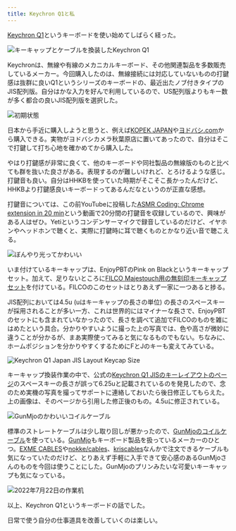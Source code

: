 ```yaml
---
title: Keychron Q1と私
---
```

[Keychron Q1](https://www.keychron.com/products/keychron-q1-qmk-custom-mechanical-keyboard-japan-jis-layout)というキーボードを使い始めてしばらく経った。

![](https://lh3.googleusercontent.com/docs/AG8NV2azrlYD6Zjya4Q9oM2xaFlNGlaQAVBFM-xHnfBvkATGds0rBLoNalzJTyaaJ_x7RwejGi8cdvIVpoHMjdYZ4Wf4-R99IftkRSfzt3bVAhhqciARdOt-KqFmfyH3MbRpe_6Uob9LsuZOwWVfbJdslCjOMEx--0WY8cwAQZtDwMJHopA_EgxmvsSrkq-H4ITj2TM8aigOHxwPiRL_cyUFMPv2oeI32kmj_0Xo2-SGHcCl3lH_FN0xgjvXL_K9_32S3mMud1L1zkO6A8KgFxbbBHNvfp3veckP_1Ip9jROpDQkJ0YybQUCTeimZhOj3L7yATwbAPqs4rIa_y6T3Xz4a-9sEJQHlwGNrqPFfjjwrSBSO5FdJz02sXTv0ZGRfIKGtUIQ83EohlSb3rzIF6WLr67W2YcTDxjwJq7fnaTuyg4CSsJfW5QeN4uUdAD82Td-k9JHYvQoNeXPZZ_8E6EllB0YStKBGzK3sJmUYtLu_vp96uRIwWfurhD2goiKj-pz8funGiyn1EsgIapwmC6vLdOh3HzJPyUDKU45OFInDcQz0h8EzNkxzxz6kIwfQGSlCx1q2TokQIkaUXOrqGM1BRfeBiwrXDJBAl0LKf53Vf0y-YiZxx1THlLOsKdgQbMQzVAQK2oNLILQjRDQMwomJ29EYBeG0vAE-7Vb6xHFGLFO-73hsSt2NL1srXdkC6qglFaydiohYS68PYM2-6EEDPi5kLZhw8RMz_u1ltl-ne3GTopbwte_sleNsIqJKq7A5h5TcjYHsfr1VEH6Xr9kwrJ-fyBsCFBL821X2Eaw_QoK38S1sZ9ZnEDTq3exVIGxwHzDFMo_DCUcFLp6WLEUQzwMFT0lYWSdXf669vshO4aLnwS4axwml-F8kRmYTdNMg2n6Lspe1AlOZcZhH-iZqAwM-y0AgWyRyDqUkvJLSgIM6QkcVd_C4NWHYKu4_UPAeKwxcYTWsOi06bXW4Ugs8Ybh-qdi-Mgp_LwG0wHQ2DcUY97-EfttCvNCi9nhjiFqLsSSBZ10xQVKKnXkFl0f7jkq7WAdVClKBtFSI7H3Bj4okKOdiG7i3gPlw0UPJ1J9rhS4FiWeJ3nn1lpa4nCuRXjX7qFu4jsIZZO-ddqfSIsLlLF-hif9_hEgqLLUiG3EGt_UlGoNIZkU1LBPRY4csErlmhTjOGf9TD_LO4-au0-x9o1hVdvkCnZzPdTLPCZMKkGIaaEI91VIFiA7m5UPt-ZEX9AZhcZ9nKMgw-A81urj6YXH7A "キーキャップとケーブルを換装したKeychron Q1")

Keychronは、無線や有線のメカニカルキーボード、その他関連製品を多数販売しているメーカー。今回購入したのは、無線接続には対応していないものの打鍵感は抜群に良いQ1というシリーズのキーボードの、最近出たノブ付きタイプのJIS配列版。自分はかな入力を好んで利用しているので、US配列版よりもキー数が多く都合の良いJIS配列版を選択した。

![](https://lh3.googleusercontent.com/docs/AG8NV2Zx3F-uOqEmDe8IndkXFxJFqzfenUc-AELmtxOtQM12dx51Ymc7CfJ7rV157hSg2LyIpHs0Ocl4SWV77-IAOTxOqxzISu_40mlmEz1vQxIrgGiiTgazva7QwpJhYOrfvgfjfiniUw4V79Rv0Kn6jV82ai51FzY1JxKjV4eJqaLnol9HbvAkJnM_jUFWb33d_wvYqYLgXadqxunWYVl535SE-v-fxiSPoWAaIOEUUAUfExkYz4bmRCS52TtYlzhkxasW23xVLS21C2WD8X7w4XpO4rogEilojMgIGIFCA0X6_cMi6vpWXSTRVuRRBirCxKaAwK9aEKok3CtcMtTrxL-BVp_PVe8bN03Dp8-o_lLqZgLWziYOmd76fTC6yvBLMzJ39Z6Z-Qst2J-QN--LtSB4FRBva8jtPV5JpjB9lXVJM-uYc-4wrtZBPrB-HOJo1M5JhEAyi5VJ2BsyOz5-Yr9Z7Sy-q1bQ15KKKMmO6_v41gXySF4FAtJ3cxLYZkNlUEbB7i8M6IppaHX0OFlCq8jBBhZ80Cmjs4bufqxP2iSlk2FjEm-EUUM0_lFY5ssKZYMrem3bCTX1nJvpk0pNbTUdiAyLy063GpBfC8uNRdxi2RifBIyfo7FSGEG_z52ra9x3aKFnuD_tKFRJVTliHVI6cI2iibT_eRUxx3grbiXo_J_fmwk8r1WiIcpUGSE7OyNxSHx4f96f9Shk5EauXbWm5X0qBNh5Vob-2rBZmQkXViCdsoJhh6H7AI61oEv-okUQf9aTG-vzXvYZzKbq72ccNZciOxqVCn3LgKivVtNS2mPl5hKbEZsqxJMIhzAGiLou_3cuWSTftqgKJo_gAYpDw4l6zPCbiMMhvIYhvPy5jt7lzeB-Pe_rhGyNYkEkw8ZYJJou_nFO4gW9Hb7t7YjvP_-yiz1WFE41wXTy51HQ_n50AMcfvDcB2upFJZnrSKCnEDJiMmQwLPM9Ydtzpk-QWvxeyhoAx3KAJXAMpDf3tjUrllXYCCTgeOT9t0cztCTA7rXEaMzNET4XXn8lAtXQm-s-Bq4cZzCzyFfAuDc01Z7gnia7AAgWc-1-_bV9ztQSs6VWPqeskPtX0elMVH48YDx2Rl-9PmWVdmHj1Bp1pctVyJTdSezGkJUE_wrgyDaluditrl5iLFCnQOnHukgaPvNxI3S6Xuy5YOfYQc0LUVAmVPptu_hBSUGL02S_fEFSoEo4RLRqu5SGX32lSv9Pvedqi-hq0fML6qJ3XSHHn6iSug "初期状態")

日本から手近に購入しようと思うと、例えば[KOPEK JAPAN](https://superkopek.jp/products/keychron-q1knob-us?variant=42638615904496)や[ヨドバシ.com](https://www.yodobashi.com/product/100000001007077436/)から購入できる。実物がヨドバシカメラ秋葉原店に置いてあったので、自分はそこで打鍵して打ち心地を確かめてから購入した。

やはり打鍵感が非常に良くて、他のキーボードや同社製品の無線版のものと比べても群を抜いた良さがある。表現するのが難しいけれど、とろけるような感じ。打鍵音も良い。自分はHHKBを使っていた時期がそこそこ長かったんだけど、HHKBより打鍵感良いキーボードってあるんだなというのが正直な感想。

打鍵音については、この前YouTubeに投稿した[ASMR Coding: Chrome extension in 20 min](https://www.youtube.com/watch?v=B5wdRcv-zQA&t=531s)という動画で20分間の打鍵音を収録しているので、興味がある人はぜひ。Yetiというコンデンサーマイクで録音しているのだけど、イヤホンやヘッドホンで聴くと、実際に打鍵時に耳で聴くものとかなり近い音で聴こえる。

![](https://lh3.googleusercontent.com/docs/AG8NV2aEwzBIF4luLMWfZYeaNEIz2ESKS-Oc5HiGfGgue_Wnxpb-kaCQUEB2v2uCFaWg7DRHrCrJQDuX9vePknwFggGDbALjuGzy_0gL-O_lOvZW_UJTaPeJzHMAfCtllz3dxLBolj6zOGb_bmqX2GFsVfTcDJkjtQqyddlVvIXN33xVhrzivuIoF9uQ-iPg81YIjoWye6ByYfbyT9msuAYfqUbs6vUGU9i5kNlzKahz7JnbRQyPi9kNEtgQrWWRqg3Ws9rDvPQ_mfbbDbKZvfSnHOddAg5gLEbeAEAOdmB9NjHO8m9e6PTfx4CqNX78LEcrczjW5GhvhFsd5VCgIToizlpyP7kEHuBz2TQUAFBf4ktVOMr6TiDcYyW2z1SPBYcahAMYq-EnOIrZ5b_ETNJZp9SaAkt4Z5mX0fc9PCwDdmelBy_MtQAfE5CGGXHtcb-QnmTbFSFIxNAOe1QpknQx33WhtFi9oXXr7HqJVKdgCqr_ddmBasJY0EsEcUrWtUsTDw9Xi3h34wkjnW3kc2fGRnncMCUUuHM7aGVwnYRcMhndxEUiqhx9fap54DuNkqh2Z1O2Tngy9AcFQuPniUZGQkVs0SYBNQvfQ78PMRVal_A6O6MX4KOJ0jVjd7oN6olRU70HRN0wv42IYdIwCu2j1qfNTeKJXQOnGuwatYJFQ3PIWhAo15A9KZSgSrGr9hMDJoWqX9k3usTK9qAMWqsqKBly4hDqgRlHiGtiGIhp1x_UnAKEYzeC3uhRKF_sdA5bDAi8OpvaHAkI46jRlSN0R8TQ4KvyYi5HPsaoHHI2uxOEOAVAKClEzYVOMMQGzvofJHqG-axtRv_WMLK2noGMN7ONFj0KPEdWSw58YwtYEY48JTDctpnanX4vHcKeIxrP2KOFXmxFs1zeiMAUf3LBNSa271oeIK_sBiFoVfRS2X5HyVafu9btZBLHECywJSONhDRHr5ylQEHJrvTkwc8kLRBXQV7pU6Qs1lXpvJj4tqc-nGZr3GNufAOZWa3Uc6ikDQnCwr3iPBWKopIl0eYSZ-YtESBlbmvxAT28untXVd8gtJE0Shtv56p90DlBzsEtte2lswZOFKjv-YSF8SyZK3-lLuetWRER-gK1BCLRwfjRneO8mTRRylbMy651M77_D-Rb8nc3R1gmvLHIUQC_mu-3jbWc7S13RTZKd3xqeHVhh3wj9Ij8EcQmqvzlqopCal71qo5GiJoFmgL8uO-aXTuSXJms-5L68ojGlMFL6qK17QiQmA "ぼんやり光ってかわいい")

いま付けているキーキャップは、EnjoyPBTのPink on Blackというキーキャップセット。加えて、足りないところに[FILCO Majestouch用の無刻印キーキャップセット](https://www.amazon.co.jp/dp/B00R1BZ60K)を付けている。FILCOのこのセットはとりあえず一家に一つあると捗る。

JIS配列においては4.5u (uはキーキャップの長さの単位) の長さのスペースキーが採用されることが多い一方、これは世界的にはマイナーな長さで、EnjoyPBTのセットにも含まれていなかったので、長さを調べて追加でFILCOのものを雑にはめたという具合。分かりやすいように撮った上の写真では、色や高さが微妙に違うことが分かるが、まあ実際使ってみると気になるものでもない。ちなみに、ホームポジションを分かりやすくするためにFとJのキーも変えてみている。

![](https://lh3.googleusercontent.com/docs/AG8NV2ZJDWgjx2imxEUzA1Umrvclun7DUoag_eoJ99N4mRGOHPjnbJHRnKKOR1YzVhyH8HFk-wWCWNEfAU2aT28KiLUURmlx6ZpeifjAAraxyaAR0ykgbVpOJrQ1y9E3cOg9WytWYDYMoqEnty5pOfWg4hL5JG1WEwmzsmfHtd1vZnCJ5h2NUXvnvQZSpCv2PF0J5bOovAlqlkf2cAaKlX8Sxu9hGs4akOBnXUT8f9bkPfSxfXbXFtXsq6n4jau1zqRHDyznvPDZ72MPI-FQOJlUrNn8M00m1AvwNzk4d-aLa7w86paHVfwerwWnC_vo_Dqb9SvvmypHL3u8psNoa8qDV1DdhdvEcVDduhd28tySQHKahPVXt5Xiz1RGF9v1HZ79L1W7Wpfo3NPJg75iklfuINck67wpspD_wEIb5ML-lM5NPzgFlfujs7VarWIwqygWnEcF_OiLwwBRvLiwdkmYiY5HTW622evHXZ689-PMvWW5IPRqJcICpdUr-PPrj37cG3dNaBtSC-s9qKbhNFGekxCxxdAQBxhzAOTD9_mSqEb23uUL5BGxake7LLWjnwXrhH2rBND9hJjdlQoO7TvQiYysht0kfr1a8HW-0aJqaq7Rj-DlRxXljZrtSy2o59swd4123Y1mXgx7Rqd-sZ8RPhij_icqrjwiJxp6UWTUmSXH490D3Cs5DaY6fULowSuQNsef1Q9y844Rters84mUp21duCfPZZdiwsUwrwM_Xj7lOE-xh98oHx6P3cnYJBU4B_Xmc9jTBC4WrzeZE1tP9UhvphV3a6oU-DW5pSNvyc7wj2-h-uhToqDq-vAiJ4r5R4JBjFptb_msxSVAHUj5UQVtV3KbVxHRXx97gTczTwV5XcMzN59Tb4vNEdP_fvrJXJRfgU8-9Pum9eYja5du15QOXgWZAO9kIIMG6iFFwdz0mdvHQXAGrlF4nc3TYSSV2uml7Kj-iorVcu9TgLp8vGH8JFog-a0wOsls84_LHkaWwS1WWQb6XvEDYzZAr0-0z5Pn6I5xompmy1i-Rbb-CxG5s092OEx35APyITmMovKRezNlLnHjp8ggZqkBO32dlXT1zEbvuP7UiJd8hSRSQJZb0KIc4Gm1i_NXTiz08vd1CtF8c3SUgOSdl8LPOG0iNUYuHtzeCPban9CpYXwQd_pZ20tz4xWDnSkUwTVyUgNrHlE4TwhPSUmYKegEvmtYGpmKDGChDav6mxEqqzeudpVplQeajlPcdrLYBEnHKpmQs2Oe-Q "Keychron Q1 Japan JIS Layout Keycap Size")

キーキャップ換装作業の中で、公式の[Keychron Q1 JISのキーレイアウトのページ](https://www.keychron.com/pages/keychron-q1-japan-jis-layout-keycap-size)のスペースキーの長さが誤って6.25uと記載されているのを発見したので、念のため実機の写真を撮ってサポートに連絡しておいたら後日修正してもらえた。上の画像は、そのページから引用した修正後のもの。4.5uに修正されている。

![](https://lh3.googleusercontent.com/docs/AG8NV2ZVGPZkE2JbS4BKXGEHDKQkhmmH_qbYf7GmZdQLjtjefiBPMxiAwg72NBp0ILByrUw2OeXnZ_TFMsMPgi6Ptv9_HJO-uYJf47a_5HgreqrJab1KpmUG9qfrDgiHkQhwqGbFvT16NoO61E1NiTk1Vhg604K-1a5AW9JxnI0K-GGuCU1pZ0l9pKhip9eXq5a86S6cT4RFUmuDd_pZK6hp8CbA6ePU4G_MMXI47xCMegrCoW-YWaNgIvAXTn6KO-9uRNpSHT5UEnUHR_ufvFWd008apMTD8M4Fa-kh6FNACt1zaqOXXu5uJlDVJzqKPBZg6jk2C64-1W0juUOhvN9gFH4GAzdVk1GE4X1ZcA9o8IDzyxbqpK6978YFuId6QIPK-czF5TsuCAhjgAjn-G8oJt6sy-EdNXMNBsWCD1rXsuPdLfgEFcnhF5-87gAd7NjxbrHoauqrqWIF7dkV-2efTXwOciVUL6m7vwK2fbQEopSzfdhFwsEuPDLaq1Te-RdEWlU35qpGdscS_S9sIwIpzKNMK75JsLlkRTy5xSsWhHs2o9hA9Q636P2kHJva8t6gfUh0icRnIAiYzWixYKE6pVj7VUGGQ9aNiQQjtM8XSqYmW80nGwK504OjkJ0r_qwUxkIY-_AN2CxcfJxouIkNCc9eqLmmRhwl65AkH3SudtjlSkuje0LQZ91npqvOA83bdV4TVgRwujU74tJ7buYfoDaXEc59EFKZLv5kCY08htOZowKt9Rp6BD00LgZvoFnYxAZ4fiLEgaCPFI3kn-banF19ph-_aPacYNSsu4bknLthxVh7hKBYeTcYEbyy-ibG79S889aLF-kwpDUfeZHV68haa0uK6CUKn1AiAupspLhV83enH3t_7bgVA7OqvR8NwNz3LCk4OcTsUgLIP6c7D2h3VW9u3eKSdIp6MyKIzuzc8bW4GhgstIYpsDIRzmr_YTyBLFsjmL3wahawJy4jjJlp8ihvBabB1RHGijy-1ZWvJHna396_u8C9XD6P5KH14ZVt2CCRTPvbrEdMyRkwF14_tQtb0fNYVixbuHMQFtkQFOl904fE2EgXXiAmp7DrgwmHJwCAgyXhkfXXxRHTzaJBHpR2A56S88Pd8FwWQH_oGq43rxihui6ftOdqnTfbHJiO0jCGol0u1BCW2GcQ-RmOpp6c3SkirHUf2QuP1ukFl6bml4n3ni_cmjELlYzwpLQf6FMGbP8QDNWYuM2ixYGGAB64v3rDkmj_ifgALwjJpkyFbA "GunMjoのかわいいコイルケーブル")

標準のストレートケーブルは少し取り回しが悪かったので、[GunMjoのコイルケーブル](https://www.amazon.co.jp/dp/B09F5T7LTQ)を使っている。[GunMjo](https://www.gunmjo.com/)もキーボード製品を扱っているメーカーのひとつ。[EXME CABLES](https://exmecables.com/)や[nokke/cables](https://www.nokke-labora.com/)、[kriscables](https://kriscables.com/)なんかで注文できるケーブルも気になっていたのだけど、とりあえず手軽に入手できて安心感のあるGunMjoさんのものを今回は使うことにした。GunMjoのプリンみたいな可愛いキーキャップも気になっている。

![](https://lh3.googleusercontent.com/docs/AG8NV2Yrvtib8EPEeQyMfmvPxT6V1It7msc6t7S9dIi9ExRkm9Q4cc9dJamuvg3eK82M5bCK21rGpjeO1TEzg56N8bS_ZeO4_JH4Q3GOLYEm2bKIdphHhWYA0k56vUafT5R490Z9Rm_VHhLOvplXSWiMo8WZA5noWwEIrINHKQRpnT9Z3HcpGKOtLwAsIdizVNXVBJeqlDLcx_UDbLkZhB5Rw4miz4jrSYb5xhoEVXHf9H3jm6Wx-sPeRFV0MHefB4X7Hmi6vgosGrpO7f8PfxibxdphU4Nk7GroqAFfHM1W1Ad9UM6t6wjxuy04I0CFZs03hEJQu8pQmhNWpQtgDWNyJbxiej4wuBC25-dupVom9tEBshJRsLzbQ16pEDdVzujgysNNdJoDnOex1NUBUw6lAXB_xbGQFwFOcvdXWYrpF6j7I6TEriyVydaOcI5s-Ytna9uY4A-Vg85gEa60cXqEAsYLWQvibl2IzcHq3gBcsj_0voYagfBvT9fJF3kRHlqJiiKfaVnM2V4_PvTlkeHzMfqbtm3nn9aePFJuQRLnujlwT6x8DRG5MpRmCdZcsAGkNDzB3itaHW3HCvbL2BPB1xCuCCmyalXnFGnnYb7SwnJaT8_teP-8wJrZDgT8rrJGym0XACcosvwN6lxesHDVIzUjGmx58JGEYEeBMa1Xo8yeatWYR9WEvVGZIiY3y6Gs_Eb4TAmN2BxFZ4-TQARepVN6GFyQk7-sBADHvC__8T_vzil88QVTh1Zb8yqxXaFVHbvOpVgl81i2x_2dvKgro4au49jGEnYFLqsSkFb7ZESIxwzTl2ysix1K_iwWWlRB0Cdo0eC7rfFrvTjo5uAdHUKT_Mbcg3__T4IqpisskzS4cDYN__Sw_Hyl3C-IddkHJdQVAyTmmc9eSLwcwNg7qr2Qx5iTMbYXfXJJ4X2rodDQlaoB7LsM2_I0t_L-e92cOt8P-mAs31mFe8YLLugJspe1Cz4603lzwLc8JanuEq_NqsrD6CAw0e2b0bCR5T21nWgJQlBqkRMwakeC_DdabD01HOYAdOJO_dcRAbv4Vq-GuQPegvUcTcvmmKSd2a7MVel-7M870WrInr-misa_P8J7lgEKvFuFClMEv4E_q5R7Gvt73JNFUMsy5F6YMNaGGideujEfb8gQjEcD0X0wdpDTbyIBwjoH2HAwPxg2t-dbJtkMV7madu4FQzvlyvHLlkI8YGXGmCymrA-GOcGP1FNAgyrbgyKaFTz5ObIhtkC6hlzbdA "2022年7月22日の作業机")

以上、Keychron Q1というキーボードの話でした。

日常で使う自分の仕事道具を改善していくのは楽しい。
